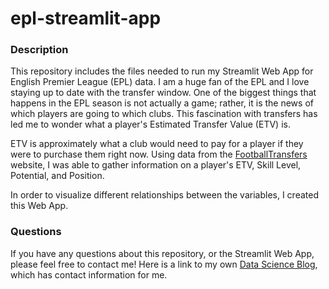 # epl-streamlit-app

### Description

This repository includes the files needed to run my Streamlit Web App for English Premier League (EPL) data. I am a huge fan of the EPL and I love staying up to date with the transfer window. One of the biggest things that happens in the EPL season is not actually a game; rather, it is the news of which players are going to which clubs. This fascination with transfers has led me to wonder what a player's Estimated Transfer Value (ETV) is.

ETV is approximately what a club would need to pay for a player if they were to purchase them right now. Using data from the [FootballTransfers]("https://www.footballtransfers.com/us/players/uk-premier-league") website, I was able to gather information on a player's ETV, Skill Level, Potential, and Position.

In order to visualize different relationships between the variables, I created this Web App.

### Questions

If you have any questions about this repository, or the Streamlit Web App, please feel free to contact me! Here is a link to my own [Data Science Blog]("https://talmage-hilton.github.io/Stat-386-Blog/"), which has contact information for me.
